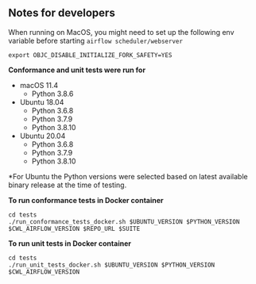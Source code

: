 ## **Notes for developers**

When running on MacOS, you might need to set up the following env variable before starting `airflow scheduler/webserver`

```
export OBJC_DISABLE_INITIALIZE_FORK_SAFETY=YES
```

**Conformance and unit tests were run for**
- macOS 11.4
  - Python 3.8.6
- Ubuntu 18.04
  - Python 3.6.8
  - Python 3.7.9
  - Python 3.8.10
- Ubuntu 20.04
  - Python 3.6.8
  - Python 3.7.9
  - Python 3.8.10

*For Ubuntu the Python versions were selected based on latest available binary release at the time of testing.

**To run conformance tests in Docker container**
```
cd tests
./run_conformance_tests_docker.sh $UBUNTU_VERSION $PYTHON_VERSION $CWL_AIRFLOW_VERSION $REPO_URL $SUITE
```
**To run unit tests in Docker container**
```
cd tests
./run_unit_tests_docker.sh $UBUNTU_VERSION $PYTHON_VERSION $CWL_AIRFLOW_VERSION
```